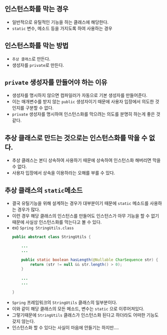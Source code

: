 ## 인스턴스화를 막는 경우
- 일반적으로 유틸적인 기능을 하는 클래스에 해당한다.
- `static` 변수, 메소드 등을 가지도록 하여 사용하는 경우
 
## 인스턴스화를 막는 방법
- `추상 클래스`로 만든다.
- 생성자를 `private`로 만든다.

## `private` 생성자를 만들어야 하는 이유
- 생성자를 명시하지 않으면 컴파일러가 자동으로 기본 생성자를 만들어준다.
- 이는 매개변수를 받지 않는 `public` 생성자이기 때문에 사용자 입장에서 의도한 것인지를 구분할 수 없다.
- `private` 생성자를 명시하여 인스턴스화를 막으려는 의도를 분명히 하는게 좋은 것 같다.

## 추상 클래스로 만드는 것으로는 인스턴스화를 막을 수 없다.
- 추상 클래스는 본디 상속하여 사용하기 때문에 상속하여 인스턴스화 해버리면 막을 수 없다.
- 사용자 입장에서 상속을 이용하라는 오해를 부를 수 있다.

## 추상 클래스의 `static`메소드
- 결국 유틸기능을 위해 설계하는 경우가 대부분이기 때문에 `static` 메소드를 사용하는 경우가 많다.
- 이런 경우 해당 클래스의 인스턴스를 만들어도 인스턴스가 아무 기능을 할 수 없기 때문에 사실상 인스턴스화를 막는다고 볼 수 있다.
- ex) `Spring StringUtils.class`
    ```java
    public abstract class StringUtils {
    
        ...
        ...
    
        public static boolean hasLength(@Nullable CharSequence str) {
            return (str != null && str.length() > 0);
        }
	    
        ...
        ...
	
    }
    ```
- `Spring` 프레임워크의 `StringUtils` 클래스의 일부분이다.
- 이와 같이 해당 클래스의 모든 메소드, 변수는 `static` 으로 이루어져있다.
- 그렇기때문에 `StringUtils` 클래스가 인스턴스화 된다고 하더라도 어떠한 기능도 갖지 않는다.
- 인스턴스화 할 수 있다는 사실이 마음에 안들기는 하지만....
